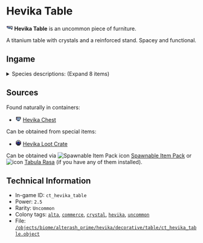 # Hevika Table

<img src="https://raw.githubusercontent.com/Ceterai/Enternia/main/objects/biome/alterash_prime/hevika/decorative/table/icon.png" alt="Hevika Table icon" loading="lazy" height="16px" width="auto" /> **Hevika Table** is an uncommon piece of furniture.

A titanium table with crystals and a reinforced stand. Spacey and functional.

## Ingame

<details markdown="1"><summary>Species descriptions: (Expand 8 items)</summary>

- Alta: Usually hevika crystals can be dangerous and are kept away and discharged, or are powering something.
- Apex: A one-legged table with hanging down crystals.
- Avian: How is this table even standing?
- Floran: Thisss table hass only one leg at its ssside. Floran confused.
- Glitch: Pleased. I'm glad that I, unlike this table, don't have any missing legs.
- Human: Wouldn't it overturn onto me if I sit on the other side? No?
- Hylotl: You might think that the crystals on the other side of the table serve as another pair of legs, but no, this table has only one leg.
- Novakid: Look a that! Ain't it a pretty one-legged pal?

</details>

## Sources

Found naturally in containers:

- <img src="https://raw.githubusercontent.com/Ceterai/Enternia/main/objects/biome/alterash_prime/hevika/decorative/chest/icon.png" alt="Hevika Chest icon" loading="lazy" height="16px" width="auto" /> [Hevika Chest](https://ceterai.github.io/MyEnternia/Wiki/HevikaChest)

Can be obtained from special items:

- <img src="https://raw.githubusercontent.com/Ceterai/Enternia/main/items/active/alta/loot/biome/ct_hevika_loot.png" alt="Hevika Loot Crate icon" loading="lazy" height="16px" width="auto" /> [Hevika Loot Crate](https://ceterai.github.io/MyEnternia/Wiki/HevikaLootCrate)

Can be obtained via <img src="https://raw.githubusercontent.com/Silverfeelin/Starbound-SpawnableItemPack/master/interface/sip/iconSmall.png" alt="Spawnable Item Pack icon" width="18" height="14"/> [Spawnable Item Pack](https://steamcommunity.com/sharedfiles/filedetails/?id=733665104) or <img src="https://steamuserimages-a.akamaihd.net/ugc/263843960696222713/3EC9A7C005541F7D577EBCB8C5736B4EFC9973D6/" alt="icon" width="8" height="12"/> [Tabula Rasa](https://community.playstarbound.com/resources/the-tabula-rasa.3222/) (if you have any of them installed).

## Technical Information

- In-game ID: `ct_hevika_table`
- Power: `2.5`
- Rarity: `Uncommon`
- Colony tags: [`alta`](https://ceterai.github.io/MyEnternia/Wiki/Tags/Alta), [`commerce`](https://ceterai.github.io/MyEnternia/Wiki/Tags/Commerce), [`crystal`](https://ceterai.github.io/MyEnternia/Wiki/Tags/Crystal), [`hevika`](https://ceterai.github.io/MyEnternia/Wiki/Tags/Hevika), [`uncommon`](https://ceterai.github.io/MyEnternia/Wiki/Tags/Uncommon)
- File: [`/objects/biome/alterash_prime/hevika/decorative/table/ct_hevika_table.object`](https://github.com/Ceterai/Enternia/blob/main/objects/biome/alterash_prime/hevika/decorative/table/ct_hevika_table.object)
